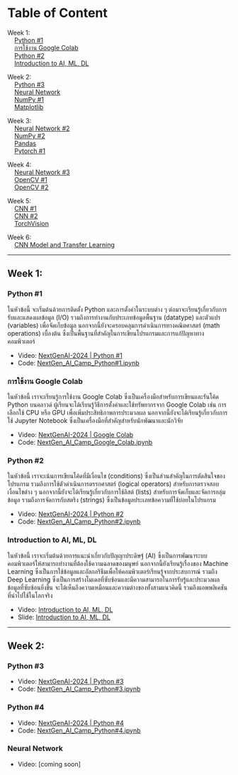 # Table of Content

Week 1:<br />
&nbsp;&nbsp;&nbsp;&nbsp;[Python #1](#python-1)<br />
&nbsp;&nbsp;&nbsp;&nbsp;[การใช้งาน Google Colab](#การใช้งาน-google-colab)<br />
&nbsp;&nbsp;&nbsp;&nbsp;[Python #2](#python-2)<br />
&nbsp;&nbsp;&nbsp;&nbsp;[Introduction to AI, ML, DL](#introduction-to-ai-ml-dl)<br />

Week 2:<br />
&nbsp;&nbsp;&nbsp;&nbsp;[Python #3](#python-3)<br />
&nbsp;&nbsp;&nbsp;&nbsp;[Neural Network](#neural-network)<br />
&nbsp;&nbsp;&nbsp;&nbsp;[NumPy #1](#numpy-1)<br />
&nbsp;&nbsp;&nbsp;&nbsp;[Matplotlib](#matplotlib)<br />

Week 3:<br />
&nbsp;&nbsp;&nbsp;&nbsp;[Neural Network #2](#neural-network-2)<br />
&nbsp;&nbsp;&nbsp;&nbsp;[NumPy #2](#numpy-2)<br />
&nbsp;&nbsp;&nbsp;&nbsp;[Pandas](#pandas)<br />
&nbsp;&nbsp;&nbsp;&nbsp;[Pytorch #1](#pytorch-1)<br />

Week 4:<br />
&nbsp;&nbsp;&nbsp;&nbsp;[Neural Network #3](#neural-network-3)<br />
&nbsp;&nbsp;&nbsp;&nbsp;[OpenCV #1](#opencv-1)<br />
&nbsp;&nbsp;&nbsp;&nbsp;[OpenCV #2](#opencv-2)<br />

Week 5:<br />
&nbsp;&nbsp;&nbsp;&nbsp;[CNN #1](#cnn-1)<br />
&nbsp;&nbsp;&nbsp;&nbsp;[CNN #2](#cnn-2)<br />
&nbsp;&nbsp;&nbsp;&nbsp;[TorchVision](#torchvision)<br />

Week 6:<br />
&nbsp;&nbsp;&nbsp;&nbsp;[CNN Model and Transfer Learning](#cnn-model-and-transfer-learning)<br />

---

## Week 1:

### Python #1 

ในหัวข้อนี้ จะเริ่มต้นด้วยการติดตั้ง Python และการตั้งค่าในระบบต่าง ๆ ต่อมาจะเรียนรู้เกี่ยวกับการรับและแสดงผลข้อมูล (I/O) รวมถึงการทำงานกับประเภทข้อมูลพื้นฐาน (datatype) และตัวแปร (variables) เพื่อจัดเก็บข้อมูล นอกจากนี้ยังจะครอบคลุมการดำเนินการทางคณิตศาสตร์ (math operations) เบื้องต้น ซึ่งเป็นพื้นฐานที่สำคัญในการเขียนโปรแกรมและการแก้ปัญหาทางคอมพิวเตอร์

- Video: [NextGenAI-2024 | Python #1](https://youtu.be/Yizq4I6JThY?si=vOa8_ghIGK5pN9b2)
- Code: [NextGen_AI_Camp_Python#1.ipynb](https://github.com/NextGen-AI-Camp/curriculum/blob/main/Week%231/Python%231/NextGen_AI_Camp_Python%231.ipynb)

### การใช้งาน Google Colab
ในหัวข้อนี้ เราจะเรียนรู้การใช้งาน Google Colab ซึ่งเป็นเครื่องมือสำหรับการเขียนและรันโค้ด Python บนคลาวด์ ผู้เรียนจะได้เรียนรู้วิธีการตั้งค่าและใช้ทรัพยากรจาก Google Colab เช่น การเลือกใช้ CPU หรือ GPU เพื่อเพิ่มประสิทธิภาพการประมวลผล นอกจากนี้ยังจะได้เรียนรู้เกี่ยวกับการใช้ Jupyter Notebook ซึ่งเป็นเครื่องมือที่สำคัญสำหรับนักพัฒนาและนักวิจัย
- Video: [NextGenAI-2024 | Google Colab](https://youtu.be/znOQg9Ax42Q?si=IcBDYol6IHL1gVri)
- Code: [NextGen_AI_Camp_Google_Colab.ipynb](https://github.com/NextGen-AI-Camp/curriculum/blob/main/Week%231/Google_Colab/NextGen_AI_Camp_Google_Colab.ipynb)

### Python #2
ในหัวข้อนี้ เราจะเน้นการเขียนโค้ดที่มีเงื่อนไข (conditions) ซึ่งเป็นส่วนสำคัญในการตัดสินใจของโปรแกรม รวมถึงการใช้ตัวดำเนินการตรรกศาสตร์ (logical operators) สำหรับการตรวจสอบเงื่อนไขต่าง ๆ นอกจากนี้ยังจะได้เรียนรู้เกี่ยวกับการใช้ลิสต์ (lists) สำหรับการจัดเก็บและจัดการกลุ่มข้อมูล รวมถึงการจัดการกับสตริง (strings) ซึ่งเป็นข้อมูลประเภทข้อความที่ใช้บ่อยในโปรแกรม
- Video: [NextGenAI-2024 | Python #2](https://youtu.be/7SmFEwKcbTA)
- Code: [NextGen_AI_Camp_Python#2.ipynb](https://github.com/NextGen-AI-Camp/curriculum/blob/main/Week%231/Python%232/NextGen_AI_Camp_Python%232.ipynb)

### Introduction to AI, ML, DL
ในหัวข้อนี้ เราจะเริ่มต้นด้วยการแนะนำเกี่ยวกับปัญญาประดิษฐ์ (AI) ซึ่งเป็นการพัฒนาระบบคอมพิวเตอร์ให้สามารถทำงานที่ต้องใช้ความฉลาดของมนุษย์ นอกจากนี้ยังเรียนรู้เรื่องของ Machine Learning ซึ่งเป็นการใช้ข้อมูลและอัลกอริธึมเพื่อให้คอมพิวเตอร์เรียนรู้จากประสบการณ์ รวมถึง Deep Learning ซึ่งเป็นการสร้างโมเดลที่ซับซ้อนและมีความสามารถในการรับรู้และประมวลผลข้อมูลที่ซับซ้อนยิ่งขึ้น จะได้เห็นถึงความเหมือนและความต่างของทั้งสามแนวคิดนี้ รวมถึงแอพพลิเคชันที่นำไปใช้ในโลกจริง

- Video: [Introduction to AI, ML, DL](https://youtube.com/playlist?list=PLnDwFN2GE8GIZGbqWfCapbwQFcXnL9vsA&si=nWkr3v6Z-ILdPXSe)
- Slide: [Introduction to AI, ML, DL](https://docs.google.com/presentation/d/1vKFInRRmAoWwwVsu4yFr9YeDIASOqNjCK_bzeeHfm0k/edit?usp=sharing)

---

## Week 2:

### Python #3
- Video: [NextGenAI-2024 | Python #3](https://www.youtube.com/watch?v=-jE0re3eopc)
- Code: [NextGen_AI_Camp_Python#3.ipynb]()

### Python #4
- Video: [NextGenAI-2024 | Python #4](https://www.youtube.com/watch?v=HS5fKKy3Wyw&t=466s)
- Code: [NextGen_AI_Camp_Python#4.ipynb]()

### Neural Network
- Video: [coming soon]
